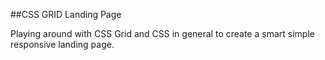 ##CSS GRID Landing Page

Playing around with CSS Grid and CSS in general to create a smart simple responsive landing page.
